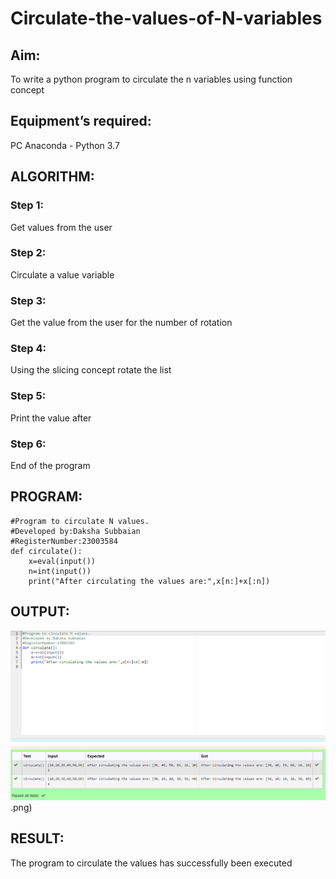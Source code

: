 # Circulate-the-values-of-N-variables
## Aim:
To write a python program to circulate the n variables using function concept
## Equipment’s required:
PC
Anaconda - Python 3.7
## ALGORITHM: 
### Step 1: 
Get values from the user
### Step 2: 
Circulate a value variable
### Step 3: 
Get the value from the user for the number of rotation
### Step 4: 
Using the slicing concept rotate the list

### Step 5: 
Print the value after
### Step 6:
End of the program
## PROGRAM:
```
#Program to circulate N values.
#Developed by:Daksha Subbaian
#RegisterNumber:23003584
def circulate():
    x=eval(input())
    n=int(input())
    print("After circulating the values are:",x[n:]+x[:n])
```

## OUTPUT:
![output](/output.png).png)


## RESULT:
The program to circulate the values has successfully been executed

